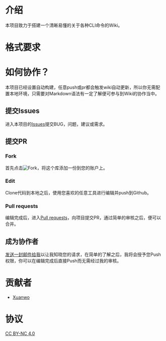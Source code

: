 # 介绍
本项目致力于搭建一个清晰易懂的关于各种CLI命令的Wiki。

# 格式要求

# 如何协作？
本项目已经设置自动构建，任意push或pr都会触发wiki自动更新，所以你无需配置本地环境，只需要对Markdown语法有一定了解便可参与到Wiki的协作当中。
## 提交Issues
进入本项目的[Issues](https://github.com/Xuanwo/CLIWiki/issues)提交BUG，问题，建议或需求。
## 提交PR
### Fork
首先点击![Fork](http://7xk8bq.com1.z0.glb.clouddn.com/fork-to-my-account.png)，将这个库添加一份到您的账户上。
### Edit
Clone代码到本地之后，使用您喜欢的任意工具进行编辑并push到Github。
### Pull requests
编辑完成后，进入[Pull requests](https://github.com/Xuanwo/CLIWiki/pulls)，向项目提交PR，通过简单的审核之后，便可以合并。
## 成为协作者
[发送一封邮件给我](mailto:xuanwo.cn@gmail.com)以让我知晓您的请求，在简单的了解之后，我将会授予您Push权限，你可以在编辑完成后直接Push而无需经过我的审核。

# 贡献者
- [Xuanwo](http://xuanwo.org/)

# 协议
[CC BY-NC 4.0](http://creativecommons.org/licenses/by-nc/4.0/)
